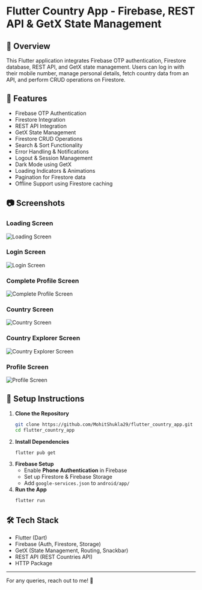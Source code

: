 # Flutter Country App - Firebase, REST API & GetX State Management
## 📌 Overview
This Flutter application integrates Firebase OTP authentication, Firestore database, REST API, and GetX state management. Users can log in with their mobile number, manage personal details, fetch country data from an API, and perform CRUD operations on Firestore.
## 🎯 Features
- Firebase OTP Authentication
- Firestore Integration
- REST API Integration
- GetX State Management
- Firestore CRUD Operations
- Search & Sort Functionality
- Error Handling & Notifications
- Logout & Session Management
- Dark Mode using GetX
- Loading Indicators & Animations
- Pagination for Firestore data
- Offline Support using Firestore caching
  
## 📷 Screenshots
### Loading Screen
![Loading Screen](Loading_screen.jpg)
### Login Screen
![Login Screen](Login_screen.jpg)
### Complete Profile Screen
![Complete Profile Screen](Complete_profile_screen.jpg)
### Country Screen
![Country Screen](Country_screen.jpg)
### Country Explorer Screen
![Country Explorer Screen](Country_explorer_screen.jpg)
### Profile Screen
![Profile Screen](profile_screen.jpg)

## 🚀 Setup Instructions
1. **Clone the Repository**
   ```bash
   git clone https://github.com/MohitShukla29/flutter_country_app.git
   cd flutter_country_app
   ```
2. **Install Dependencies**
   ```bash
   flutter pub get
   ```
3. **Firebase Setup**
   - Enable **Phone Authentication** in Firebase
   - Set up Firestore & Firebase Storage
   - Add `google-services.json` to `android/app/`
4. **Run the App**
   ```bash
   flutter run
   ```
## 🛠 Tech Stack
- Flutter (Dart)
- Firebase (Auth, Firestore, Storage)
- GetX (State Management, Routing, Snackbar)
- REST API (REST Countries API)
- HTTP Package
  
---
For any queries, reach out to me! 🎯
